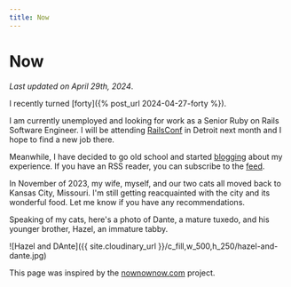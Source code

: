 ```yaml
---
title: Now
---
```


# Now

_Last updated on April 29th, 2024_.

I recently turned [forty]({% post_url 2024-04-27-forty %}).

I am currently unemployed and looking for work as a Senior Ruby on Rails Software Engineer. I will be attending [RailsConf](https://railsconf.org/) in Detroit next month and I hope to find a new job there.

Meanwhile, I have decided to go old school and started [blogging](/blog/) about my experience. If you
have an RSS reader, you can subscribe to the [feed](/feed.xml).

In November of 2023, my wife, myself, and our two cats all moved back to Kansas City, Missouri. I'm still getting reacquainted with the city and its wonderful food. Let me know if you have any
recommendations.

Speaking of my cats, here's a photo of Dante, a mature tuxedo, and his younger brother, Hazel, an immature tabby.

![Hazel and DAnte]({{ site.cloudinary_url }}/c_fill,w_500,h_250/hazel-and-dante.jpg)

This page was inspired by the [nownownow.com](https://nownownow.com/) project.
